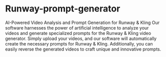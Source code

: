 # Runway-prompt-generator
AI-Powered Video Analysis and Prompt Generation for Runway & Kling
Our software harnesses the power of artificial intelligence to analyze your videos and generate specialized prompts for the Runway & Kling video generator. Simply upload your videos, and our software will automatically create the necessary prompts for Runway & Kling. Additionally, you can easily reverse the generated videos to craft unique and innovative prompts.
